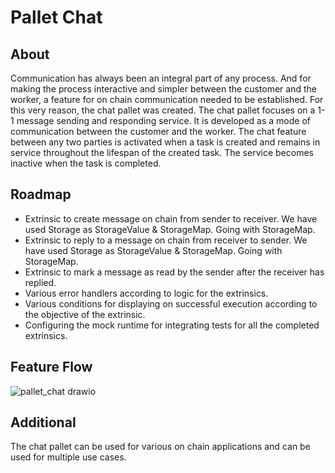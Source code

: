 # **Pallet Chat**

## **About**

Communication has always been an integral part of any process. And for making the process interactive and simpler between the customer and the worker, a feature for on chain communication needed to be established. For this very reason, the chat pallet was created. The chat pallet focuses on a 1-1 message sending and responding service. It is developed as a mode of communication between the customer and the worker. The chat feature between any two parties is activated when a task is created and remains in service throughout the lifespan of the created task. The service becomes inactive when the task is completed.

## **Roadmap**

* Extrinsic to create message on chain from sender to receiver. We have used Storage as StorageValue & StorageMap. Going with StorageMap.
* Extrinsic to reply to a message on chain from receiver to sender. We have used Storage as StorageValue & StorageMap. Going with StorageMap.
* Extrinsic to mark a message as read by the sender after the receiver has replied.		
* Various error handlers according to logic for the extrinsics.	
* Various conditions for displaying on successful execution according to the objective of the extrinsic.		
* Configuring the mock runtime for integrating tests for all the completed extrinsics.

## **Feature Flow**
![pallet_chat drawio](https://user-images.githubusercontent.com/57192661/155514337-0638b59d-cb05-48b1-a4f9-3730e65e5f25.png)

## **Additional**
The chat pallet can be used for various on chain applications and can be used for multiple use cases.

